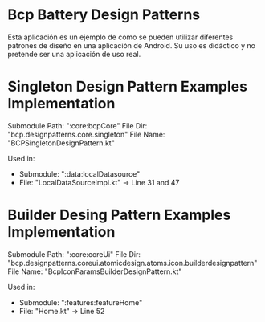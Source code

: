 # Bcp Battery Design Patterns

Esta aplicación es un ejemplo de como se pueden utilizar diferentes patrones de diseño en una
aplicación de Android.
Su uso es didáctico y no pretende ser una aplicación de uso real.

# Singleton Design Pattern Examples Implementation
Submodule Path: ":core:bcpCore"
File Dir: "bcp.designpatterns.core.singleton"
File Name: "BCPSingletonDesignPattern.kt"

Used in: 
 - Submodule: ":data:localDatasource"
 - File: "LocalDataSourceImpl.kt" -> Line 31 and 47


# Builder Desing Pattern Examples Implementation
Submodule Path: ":core:coreUi"
File Dir: "bcp.designpatterns.coreui.atomicdesign.atoms.icon.builderdesignpattern"
File Name: "BcpIconParamsBuilderDesignPattern.kt"

Used in: 
 - Submodule: ":features:featureHome"
 - File: "Home.kt" -> Line 52
